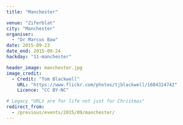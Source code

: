 ```yaml
---
title: "Manchester"

venue: "Ziferblat"
city: "Manchester"
organiser:
  - "Dr Marcus Baw"
date: 2015-09-23
date_end: 2015-09-24
hackday: "11-manchester"

header_image: manchester.jpg
image_credit: 
  - Credit: "Tom Blackwell"
    URL: "https://www.flickr.com/photos/tjblackwell/1604324742"
    Licence: "CC BY-NC"

# Legacy "URLs are for life not just for Christmas"
redirect_from:
  - /previous/events/2015/09/manchester/
---
```

